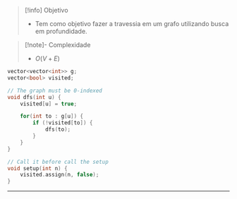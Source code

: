 > [!info] Objetivo
> - Tem como objetivo fazer a travessia em um grafo utilizando busca em profundidade.

> [!note]- Complexidade
> - $O(V + E)$

```cpp
vector<vector<int>> g;
vector<bool> visited;

// The graph must be 0-indexed
void dfs(int u) {
    visited[u] = true;

	for(int to : g[u]) {
		if (!visited[to]) {
			dfs(to);
		}
	}
}

// Call it before call the setup
void setup(int n) {
	visited.assign(n, false);
}
```

---